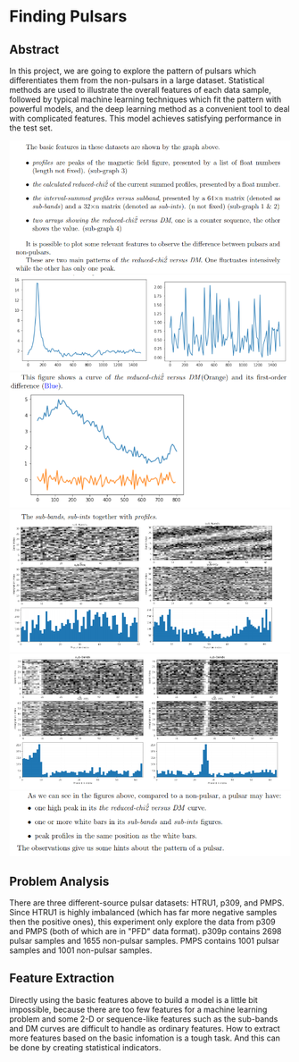 # Finding Pulsars

## Abstract
In this project, we are going to explore the pattern of pulsars which differentiates them from the non-pulsars in a large dataset. Statistical methods are used to illustrate the overall features of each data sample, followed by typical machine learning techniques which fit the pattern with powerful models, and the deep learning method as a convenient tool to deal with complicated features. This model achieves satisfying performance in the test set.

![](./report/1.png)
![](./report/2.png)
![](./report/3.png)
![](./report/4.png)
![](./report/5.png)
![](./report/6.png)

## Problem Analysis
There are three different-source pulsar datasets: 
HTRU1, p309, and PMPS. Since HTRU1 is highly imbalanced (which has far more negative samples then the positive ones), this experiment only explore the data from p309 and PMPS (both of which are in "PFD" data format). 
p309p contains 2698 pulsar samples and 1655 non-pulsar samples.
PMPS contains 1001 pulsar samples and 1001 non-pulsar samples.


## Feature Extraction
Directly using the basic features above to build a model is a little bit impossible, because there are too few features for a machine learning problem and some 2-D or sequence-like features such as the sub-bands and DM curves are difficult to handle as ordinary features. How to extract more features based on the basic infomation is a tough task. And this can be done by creating statistical indicators.





